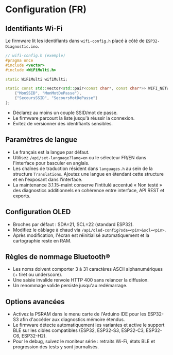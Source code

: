 # Configuration (FR)

## Identifiants Wi-Fi
Le firmware lit les identifiants dans `wifi-config.h` placé à côté de `ESP32-Diagnostic.ino`.

```cpp
// wifi-config.h (exemple)
#pragma once
#include <vector>
#include <WiFiMulti.h>

static WiFiMulti wifiMulti;

static const std::vector<std::pair<const char*, const char*>> WIFI_NETWORKS = {
    {"MonSSID", "MonMotDePasse"},
    {"SecoursSSID", "SecoursMotDePasse"}
};
```

- Déclarez au moins un couple SSID/mot de passe.
- Le firmware parcourt la liste jusqu'à réussir la connexion.
- Évitez de versionner des identifiants sensibles.

## Paramètres de langue
- Le français est la langue par défaut.
- Utilisez `/api/set-language?lang=en` ou le sélecteur FR/EN dans l'interface pour basculer en anglais.
- Les chaînes de traduction résident dans `languages.h` au sein de la structure `Translations`. Ajoutez une langue en étendant cette structure et en l'exposant dans l'interface.
- La maintenance 3.1.15-maint conserve l'intitulé accentué « Non testé » des diagnostics additionnels en cohérence entre interface, API REST et exports.

## Configuration OLED
- Broches par défaut : SDA=21, SCL=22 (standard ESP32).
- Modifiez le câblage à chaud via `/api/oled-config?sda=<pin>&scl=<pin>`.
- Après modification, l'écran est réinitialisé automatiquement et la cartographie reste en RAM.

## Règles de nommage Bluetooth®
- Les noms doivent comporter 3 à 31 caractères ASCII alphanumériques (+ tiret ou underscore).
- Une saisie invalide renvoie HTTP 400 sans relancer la diffusion.
- Un renommage valide persiste jusqu'au redémarrage.

## Options avancées
- Activez la PSRAM dans le menu carte de l'Arduino IDE pour les ESP32-S3 afin d'accéder aux diagnostics mémoire étendus.
- Le firmware détecte automatiquement les variantes et active le support BLE sur les cibles compatibles (ESP32, ESP32-S3, ESP32-C3, ESP32-C6, ESP32-H2).
- Pour le debug, suivez le moniteur série : retraits Wi-Fi, états BLE et progression des tests y sont journalisés.
